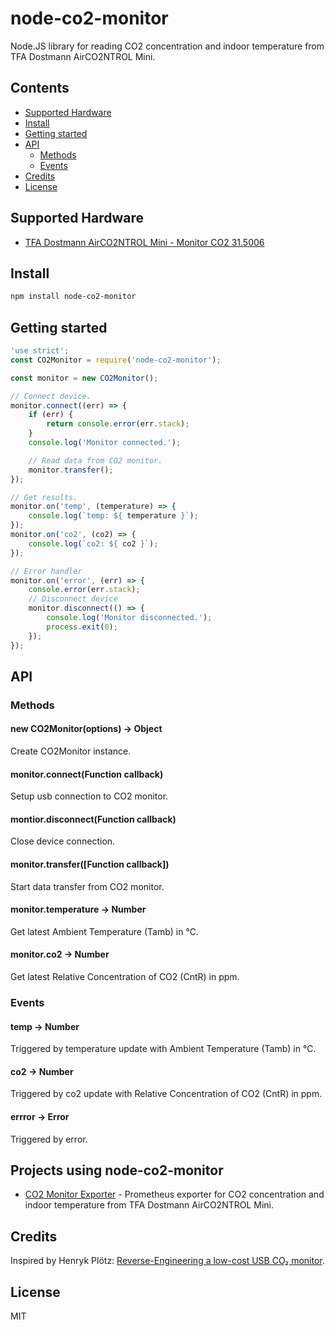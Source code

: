 # node-co2-monitor

Node.JS library for reading CO2 concentration and indoor temperature from TFA Dostmann AirCO2NTROL Mini.

## Contents

* [Supported Hardware](#supported-hardware)
* [Install](#install)
* [Getting started](#getting-started)
* [API](#api)
    * [Methods](#methods)
    * [Events](#events)
* [Credits](#credits)
* [License](#license)


## Supported Hardware

* [TFA Dostmann AirCO2NTROL Mini - Monitor CO2 31.5006](https://www.amazon.de/dp/B00TH3OW4Q)


## Install

```bash
npm install node-co2-monitor
```


## Getting started

```javascript
'use strict';
const CO2Monitor = require('node-co2-monitor');

const monitor = new CO2Monitor();

// Connect device.
monitor.connect((err) => {
    if (err) {
        return console.error(err.stack);
    }
    console.log('Monitor connected.');

    // Read data from CO2 monitor.
    monitor.transfer();
});

// Get results.
monitor.on('temp', (temperature) => {
    console.log(`temp: ${ temperature }`);
});
monitor.on('co2', (co2) => {
    console.log(`co2: ${ co2 }`);
});

// Error handler
monitor.on('error', (err) => {
    console.error(err.stack);
    // Disconnect device
    monitor.disconnect(() => {
        console.log('Monitor disconnected.');
        process.exit(0);
    });
});
```


## API
### Methods
#### new CO2Monitor(options) -> Object
Create CO2Monitor instance.

#### monitor.connect(Function callback)
Setup usb connection to CO2 monitor.

#### montior.disconnect(Function callback)
Close device connection.

#### monitor.transfer([Function callback])
Start data transfer from CO2 monitor.

#### monitor.temperature -> Number
Get latest Ambient Temperature (Tamb) in ℃.

#### monitor.co2 -> Number
Get latest Relative Concentration of CO2 (CntR) in ppm.


### Events

#### temp -> Number
Triggered by temperature update with Ambient Temperature (Tamb) in ℃.

#### co2 -> Number
Triggered by co2 update with Relative Concentration of CO2 (CntR) in ppm.

#### errror -> Error
Triggered by error.


## Projects using node-co2-monitor

* [CO2 Monitor Exporter](https://github.com/huhamhire/co2-monitor-exporter) - Prometheus exporter for CO2 concentration and indoor temperature from TFA Dostmann AirCO2NTROL Mini.


## Credits

Inspired by Henryk Plötz:
[Reverse-Engineering a low-cost USB CO₂ monitor](https://hackaday.io/project/5301-reverse-engineering-a-low-cost-usb-co-monitor/log/17909-all-your-base-are-belong-to-us).


## License

MIT

